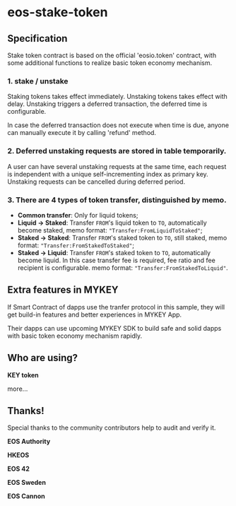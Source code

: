 # eos-stake-token


## Specification

Stake token contract is based on the official 'eosio.token' contract, with some additional functions to realize basic token economy mechanism.

### 1. stake / unstake

   Staking tokens takes effect immediately. Unstaking tokens takes effect with delay. Unstaking triggers a deferred transaction, the deferred time is configurable.
   
   In case the deferred transaction does not execute when time is due, anyone can manually execute it by calling 'refund' method.
   
### 2. Deferred unstaking requests are stored in table temporarily. 
A user can have several unstaking requests at the same time, each request is independent with a unique self-incrementing index as primary key. Unstaking requests can be cancelled during deferred period.

### 3. There are 4 types of token transfer, distinguished by memo.

   - **Common transfer**: Only for liquid tokens;
   - **Liquid -> Staked**: Transfer `FROM`'s liquid token to `TO`, automatically become staked, memo format: `"Transfer:FromLiquidToStaked"`;
   - **Staked -> Staked**: Transfer `FROM`'s staked token to `TO`, still staked, memo format: `"Transfer:FromStakedToStaked"`;
   - **Staked -> Liquid**: Transfer `FROM`'s staked token to `TO`, automatically become liquid. In this case transfer fee is required, fee ratio and fee recipient is configurable. memo format: `"Transfer:FromStakedToLiquid"`.


## Extra features in MYKEY

If Smart Contract of dapps use the tranfer protocol in this sample, they will get build-in features and better experiences in MYKEY App. 

Their dapps can use upcoming MYKEY SDK to build safe and solid dapps with basic token economy mechanism rapidly.

## Who are using?

**KEY token**

more...

   
## Thanks!
 
Special thanks to the community contributors help to audit and verify it.
 
**EOS Authority**
 
**HKEOS** 
 
**EOS 42**
 
**EOS Sweden**
 
**EOS Cannon**


 
 

